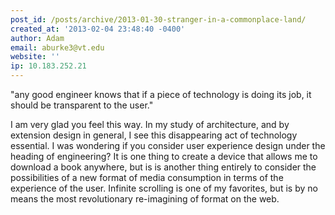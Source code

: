 ```yaml
---
post_id: /posts/archive/2013-01-30-stranger-in-a-commonplace-land/
created_at: '2013-02-04 23:48:40 -0400'
author: Adam
email: aburke3@vt.edu
website: ''
ip: 10.183.252.21
---
```


"any good engineer knows that if a piece of technology is doing its job, it should be transparent to the user."

I am very glad you feel this way. In my study of architecture, and by extension design in general, I see this disappearing act of technology essential. I was wondering if you consider user experience design under the heading of engineering? It is one thing to create a device that allows me to download a book anywhere, but is is another thing entirely to consider the possibilities of a new format of media consumption in terms of the experience of the user. Infinite scrolling is one of my favorites, but is by no means the most revolutionary re-imagining of format on the web.